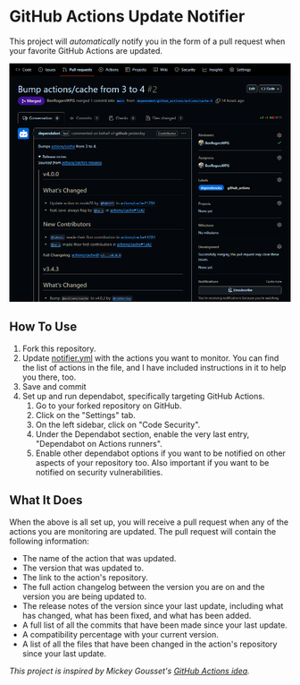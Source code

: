 # GitHub Actions Update Notifier

This project will *automatically* notify you in the form of a pull request when your favorite GitHub Actions are updated.

![Screenshot of an example run of this project, showing the pull request that was automatically created when it notified about updating actions/cache from version 3 to 4](image.png)

## How To Use
1. Fork this repository.
2. Update [notifier.yml](.github/workflows/notifier.yml) with the actions you want to monitor. You can find the list of actions in the file, and I have included instructions in it to help you there, too.
3. Save and commit
4. Set up and run dependabot, specifically targeting GitHub Actions.
   1. Go to your forked repository on GitHub.
   2. Click on the "Settings" tab.
   3. On the left sidebar, click on "Code Security".
   4. Under the Dependabot section, enable the very last entry, "Dependabot on Actions runners".
   5. Enable other dependabot options if you want to be notified on other aspects of your repository too. Also important if you want to be notified on security vulnerabilities.

## What It Does
When the above is all set up, you will receive a pull request when any of the actions you are monitoring are updated. The pull request will contain the following information:
- The name of the action that was updated.
- The version that was updated to.
- The link to the action's repository.
- The full action changelog between the version you are on and the version you are being updated to.
- The release notes of the version since your last update, including what has changed, what has been fixed, and what has been added.
- A full list of all the commits that have been made since your last update.
- A compatibility percentage with your current version.
- A list of all the files that have been changed in the action's repository since your last update.


*This project is inspired by Mickey Gousset's [GitHub Actions idea](https://github.com/devopselvis/dependabot-version-updates-example4).*
